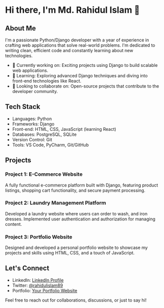 # Hi there, I'm Md. Rahidul Islam 👋

## About Me
I'm a passionate Python/Django developer with a year of experience in crafting web applications that solve real-world problems. I'm dedicated to writing clean, efficient code and constantly learning about new technologies.

- 💼 Currently working on: Exciting projects using Django to build scalable web applications.
- 🌱 Learning: Exploring advanced Django techniques and diving into front-end technologies like React.
- 🚀 Looking to collaborate on: Open-source projects that contribute to the developer community.

## Tech Stack
- Languages: Python
- Frameworks: Django
- Front-end: HTML, CSS, JavaScript (learning React)
- Databases: PostgreSQL, SQLite
- Version Control: Git
- Tools: VS Code, PyCharm, Git/GitHub

## Projects
### Project 1: E-Commerce Website
A fully functional e-commerce platform built with Django, featuring product listings, shopping cart functionality, and secure payment processing.

### Project 2: Laundry Management Platform
Developed a laundry website where users can order to wash, and iron dresses. Implemented user authentication and authorization for managing content.

### Project 3: Portfolio Website
Designed and developed a personal portfolio website to showcase my projects and skills using HTML, CSS, and a touch of JavaScript.

## Let's Connect
- LinkedIn: [LinkedIn Profile](https://www.linkedin.com/in/rahidulislam2023)
- Twitter: [@rahidulislam89](https://twitter.com/rahidulislam89)
- Portfolio: [Your Portfolio Website](https://www.your-portfolio-website.com)

Feel free to reach out for collaborations, discussions, or just to say hi!



